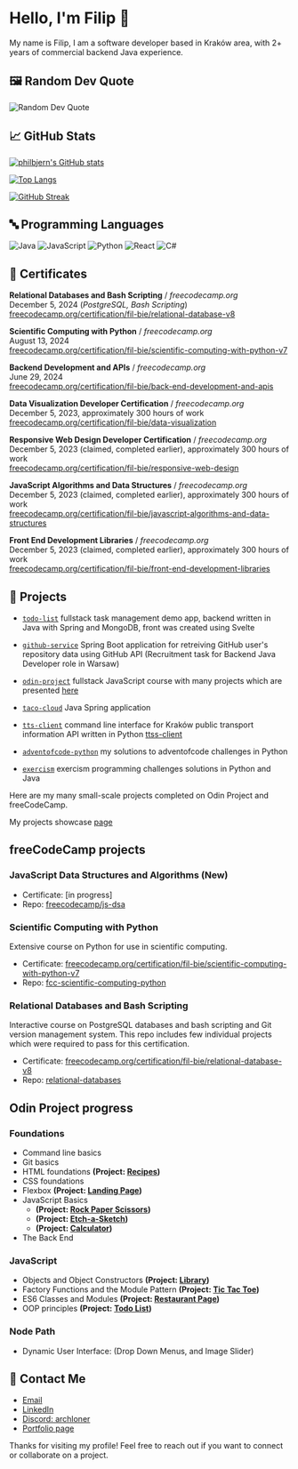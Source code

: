 # Hello, I'm Filip 👋

My name is Filip, I am a software developer based in Kraków area, with 2+ years of commercial backend Java experience.

## 🖼️ Random Dev Quote
![Random Dev Quote](https://quotes-github-readme.vercel.app/api?type=horizontal&theme=radical)

## 📈 GitHub Stats
[![philbjern's GitHub stats](https://github-readme-stats.vercel.app/api?username=philbjern&show_icons=true&theme=radical)](https://github.com/anuraghazra/github-readme-stats)

[![Top Langs](https://github-readme-stats.vercel.app/api/top-langs/?username=philbjern&layout=compact&theme=radical)](https://github.com/anuraghazra/github-readme-stats)

[![GitHub Streak](https://streak-stats.demolab.com?user=philbjern&theme=radical)](https://git.io/streak-stats)

## 🔤 Programming Languages
![Java](https://img.shields.io/badge/Java-blue?style=flat&logo=openjdk&logoColor=white)
![JavaScript](https://img.shields.io/badge/JavaScript-blue?style=flat&logo=javascript&logoColor=white)
![Python](https://img.shields.io/badge/Python-blue?style=flat&logo=python&logoColor=white)
![React](https://img.shields.io/badge/React-blue?style=flat&logo=react&logoColor=white)
![C#](https://img.shields.io/badge/C%23-blue?style=flat&logo=dotnet&logoColor=white)

## 🔭 Certificates

**Relational Databases and Bash Scripting** / *freecodecamp.org*\
December 5, 2024 (*PostgreSQL, Bash Scripting*)\
[freecodecamp.org/certification/fil-bie/relational-database-v8](https://wwww.freecodecamp.org/certification/fil-bie/relational-database-v8)

**Scientific Computing with Python** / *freecodecamp.org*\
August 13, 2024\
[freecodecamp.org/certification/fil-bie/scientific-computing-with-python-v7](https://www.freecodecamp.org/certification/fil-bie/scientific-computing-with-python-v7)

**Backend Development and APIs** / *freecodecamp.org*\
June 29, 2024\
[freecodecamp.org/certification/fil-bie/back-end-development-and-apis](https://www.freecodecamp.org/certification/fil-bie/back-end-development-and-apis) 

**Data Visualization Developer Certification** / *freecodecamp.org*\
December 5, 2023, approximately 300 hours of work\
[freecodecamp.org/certification/fil-bie/data-visualization](https://www.freecodecamp.org/certification/fil-bie/data-visualization)

**Responsive Web Design Developer Certification** / *freecodecamp.org*\
December 5, 2023 (claimed, completed earlier), approximately 300 hours of work\
[freecodecamp.org/certification/fil-bie/responsive-web-design](https://www.freecodecamp.org/certification/fil-bie/responsive-web-design)

**JavaScript Algorithms and Data Structures** / *freecodecamp.org*\
December 5, 2023 (claimed, completed earlier), approximately 300 hours of work\
[freecodecamp.org/certification/fil-bie/javascript-algorithms-and-data-structures](https://www.freecodecamp.org/certification/fil-bie/javascript-algorithms-and-data-structures)

**Front End Development Libraries** / *freecodecamp.org*\
December 5, 2023 (claimed, completed earlier), approximately 300 hours of work\
[freecodecamp.org/certification/fil-bie/front-end-development-libraries](https://www.freecodecamp.org/certification/fil-bie/front-end-development-libraries)


## 🚀 Projects

- [`todo-list`](https://github.com/philbjern/todo-list) fullstack task management demo app, backend written in Java with Spring and MongoDB, front was created using Svelte

- [`github-service`](https://github.com/philbjern/githubservice) Spring Boot application for retreiving GitHub user's repository data using GitHub API (Recruitment task for Backend Java Developer role in Warsaw)

- [`odin-project`](https://github.com/philbjern/odin-project) fullstack JavaScript course with many projects which are presented [here](https://philbjern.github.io/portfolio) 

- [`taco-cloud`](https://github.com/philbjern/tacocloud) Java Spring application

- [`tts-client`](https://github.com/philbjern/ttss-client) command line interface for Kraków public transport information API written in Python [ttss-client](https://github.com/philbjern/ttss-client)

- [`adventofcode-python`](https://www.github.com/philbjern/adventofcode-python/) my solutions to adventofcode challenges in Python

- [`exercism`](https://github.com/philbjern/exercism) exercism programming challenges solutions in Python and Java


Here are my many small-scale projects completed on Odin Project and freeCodeCamp.

My projects showcase [page](https://philbjern.github.io/portfolio) 

## freeCodeCamp projects

### JavaScript Data Structures and Algorithms (New)
* Certificate: [in progress]
* Repo: [freecodecamp/js-dsa](https://github.com/philbjern/portfolio/tree/main/freecodecamp/js-dsa)

### Scientific Computing with Python
Extensive course on Python for use in scientific computing. 
* Certificate: [freecodecamp.org/certification/fil-bie/scientific-computing-with-python-v7](https://freecodecamp.org/certification/fil-bie/scientific-computing-with-python-v7)
* Repo: [fcc-scientific-computing-python](https://github.com/philbjern/fcc-scientific-computing-python)

### Relational Databases and Bash Scripting
Interactive course on PostgreSQL databases and bash scripting and Git version management system. This repo includes few individual projects which were required to pass for this certification.
* Certificate: [freecodecamp.org/certification/fil-bie/relational-database-v8](https://freecodecamp.org/certification/fil-bie/relational-database-v8)
* Repo: [relational-databases](https://github.com/philbjern/relational-databases)

## Odin Project progress

### Foundations
* Command line basics
* Git basics
* HTML foundations **(Project: [Recipes](https://github.com/philbjern/odin-project/tree/main/foundations/03-html-foundations/PROJECT-recipes))**
* CSS foundations
* Flexbox **(Project: [Landing Page](https://github.com/philbjern/odin-project/tree/main/foundations/05-flex/00-PROJECT-landing-page))**
* JavaScript Basics 
  * **(Project: [Rock Paper Scissors](https://github.com/philbjern/odin-project/tree/main/foundations/06-javascript/00-PROJECT-rock-paper-scissors))**
  * **(Project: [Etch-a-Sketch](https://github.com/philbjern/odin-project/tree/main/foundations/06-javascript/00-PROJECT-etch-a-sketch))** 
  * **(Project: [Calculator](https://github.com/philbjern/odin-project/tree/main/foundations/06-javascript/00-PROJECT-calculator))** 
* The Back End

### JavaScript
* Objects and Object Constructors **(Project: [Library](https://github.com/philbjern/odin-project/tree/main/javascript/organizing-js-code/PROJECT-library))**
* Factory Functions and the Module Pattern **(Project: [Tic Tac Toe](https://github.com/philbjern/odin-project/tree/main/javascript/organizing-js-code/PROJECT-tic-tac-toe))**
* ES6 Classes and Modules **(Project: [Restaurant Page](https://github.com/philbjern/restaurant-page))**
* OOP principles **(Project: [Todo List](https://github.com/philbjern/todo-list))**

### Node Path 
* Dynamic User Interface: (Drop Down Menus, and Image Slider)

## 💼 Contact Me
- [Email](mailto:archloner@pm.me)
- [LinkedIn](https://www.linkedin.com/in/phil-bjern-xff)
- [Discord: archloner](https://discord.com)
- [Portfolio page](https://philbjern.github.io/portfolio) 

Thanks for visiting my profile! Feel free to reach out if you want to connect or collaborate on a project.
